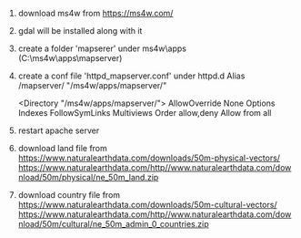 1. download ms4w from https://ms4w.com/
2. gdal will be installed along with it
3. create a folder 'mapserer' under ms4w\apps (C:\ms4w\apps\mapserver)
4. create a conf file 'httpd_mapserver.conf' under httpd.d
    Alias /mapserver/ "/ms4w/apps/mapserver/"

    <Directory "/ms4w/apps/mapserver/">
    AllowOverride None
    Options Indexes FollowSymLinks Multiviews 
    Order allow,deny
    Allow from all
    </Directory>
5. restart apache server
6. download land file from https://www.naturalearthdata.com/downloads/50m-physical-vectors/
                            https://www.naturalearthdata.com/http//www.naturalearthdata.com/download/50m/physical/ne_50m_land.zip
7. download country file from https://www.naturalearthdata.com/downloads/50m-cultural-vectors/
                            https://www.naturalearthdata.com/http//www.naturalearthdata.com/download/50m/cultural/ne_50m_admin_0_countries.zip